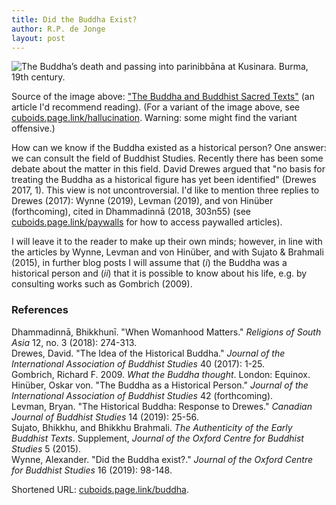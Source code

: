 ```yaml
---
title: Did the Buddha Exist?
author: R.P. de Jonge
layout: post
---
```


<span class="image left"><img src="{{ 'assets/images/death-of-buddha.jpg' | relative_url }}" alt="The Buddha’s death and passing into parinibbāna at Kusinara. Burma, 19th century." /></span>

<p>Source of the image above: <a href="https://www.bl.uk/sacred-texts/articles/the-buddha-and-buddhist-sacred-texts">"The Buddha and Buddhist Sacred Texts"</a> (an article I'd recommend reading). (For a variant of the image above, see <a href="https://cuboids.page.link/hallucination">cuboids.page.link/hallucination</a>. Warning: some might find the variant offensive.) </p>

<p>How can we know if the Buddha existed as a historical person? One answer: we can consult the field of Buddhist Studies.
Recently there has been some debate about the matter in this field. David Drewes argued that "no basis for treating the Buddha as a historical figure has yet been identified" (Drewes 2017, 1). This view is not uncontroversial. I'd like to mention three replies to Drewes (2017): Wynne (2019), Levman (2019), and von Hinüber (forthcoming), cited in Dhammadinnā (2018, 303n55) (see <a href="https://cuboids.page.link/paywalls">cuboids.page.link/paywalls</a> for how to access paywalled articles).</p>

<p>I will leave it to the reader to make up their own minds; however, in line with the articles by Wynne, Levman and von Hinüber, and with Sujato & Brahmali (2015), in further blog posts I will assume that (<i>i</i>) the Buddha was a historical person and (<i>ii</i>) that it is possible to know about his life, e.g. by consulting works such as Gombrich (2009). 

<h3>References</h3>
<p>Dhammadinnā, Bhikkhunī. "When Womanhood Matters." <i>Religions of South Asia</i> 12, no. 3 (2018): 274-313.<br>
Drewes, David. "The Idea of the Historical Buddha." <i>Journal of the International Association of Buddhist Studies</i> 40 (2017): 1-25.<br>
Gombrich, Richard F. 2009. <i>What the Buddha thought</i>. London: Equinox.
Hinüber, Oskar von. "The Buddha as a Historical Person." <i>Journal of the International Association of Buddhist Studies</i> 42 (forthcoming).<br>
Levman, Bryan. "The Historical Buddha: Response to Drewes." <i>Canadian Journal of Buddhist Studies</i> 14 (2019): 25-56.<br>
Sujato, Bhikkhu, and Bhikkhu Brahmali. <i>The Authenticity of the Early Buddhist Texts</i>. Supplement, <i>Journal of the Oxford Centre for Buddhist Studies</i> 5 (2015).<br>
Wynne, Alexander. "Did the Buddha exist?." <i>Journal of the Oxford Centre for Buddhist Studies</i> 16 (2019): 98-148.</p>

<p>Shortened URL: <a href="https://cuboids.page.link/buddha">cuboids.page.link/buddha</a>.</p>
